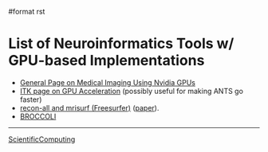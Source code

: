 \#format rst

List of Neuroinformatics Tools w/ GPU-based Implementations
===========================================================

-   [General Page on Medical Imaging Using Nvidia GPUs](http://www.nvidia.com/object/medical_imaging.html)
-   [ITK page on GPU Acceleration](https://itk.org/Wiki/ITK/Release_4/GPU_Acceleration) (possibly useful for making ANTS go faster)
-   [recon-all and mrisurf (Freesurfer)](https://surfer.nmr.mgh.harvard.edu/fswiki/CUDADevelopersGuide) ([paper](http://www.ncbi.nlm.nih.gov/pubmed/24430512)).
-   [BROCCOLI](https://github.com/wanderine/BROCCOLI)

* * * * *

[ScientificComputing](../ScientificComputing)
